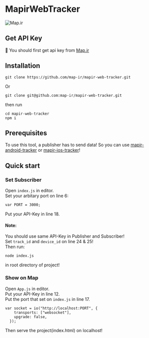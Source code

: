 # MapirWebTracker

![Map.ir](https://map.ir/css/images/mapir-logo.png)

## Get API Key

🔑 You should first get api key from [Map.ir](https://corp.map.ir/registration/)

## Installation

```
git clone https://github.com/map-ir/mapir-web-tracker.git
```

Or

```
git clone git@github.com:map-ir/mapir-web-tracker.git
```

then run

```
cd mapir-web-tracker
npm i
```

## Prerequisites

To use this tool, a publisher has to send data! So you can use [mapir-android-tracker](https://github.com/map-ir/mapir-android-tracker) or [mapir-ios-tracker](https://github.com/map-ir/mapir-ios-tracker)!

## Quick start

### Set Subscriber

Open `index.js` in editor.\
Set your arbitary port on line 6:

```
var PORT = 3000;
```

Put your API-Key in line 18.

#### Note:

You should use same API-Key in Publisher and Subscriber!\
Set `track_id` and `device_id` on line 24 & 25!\
Then run:

```
node index.js
```

in root directory of project!

### Show on Map

Open `App.js` in editor.\
Put your API-Key in line 12.\
Put the port that set on `index.js` in line 17.

```
var socket = io("http://localhost:PORT", {
    transports: ["websocket"],
    upgrade: false,
  });
```

Then serve the project(index.html) on localhost!
